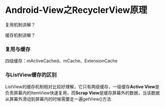 # Android-View之RecyclerView原理

复用机制讲解？

缓存机制讲解？

### 复用与缓存

四级缓存：mActiveCached、mCache、ExtensionCache

### 与ListView缓存的区别

ListView的缓存机制相对比较好理解，它只有两级缓存，一级缓存**Active View**是负责屏幕内的ItemView快速复用，而**Scrap View**是缓存屏幕外的数据，当该数据从屏幕外滑动到屏幕内的时候需要走一遍getView()方法
